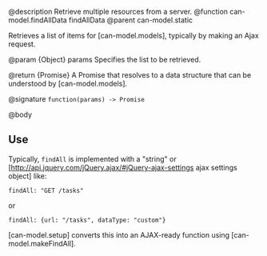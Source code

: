 @description Retrieve multiple resources from a server.
@function can-model.findAllData findAllData
@parent can-model.static

Retrieves a list of items for [can-model.models], typically by making an 
Ajax request.

@param {Object} params Specifies the list to be retrieved.

@return {Promise} A Promise that resolves to a data structure
that can be understood by [can-model.models].

@signature `function(params) -> Promise`


@body

## Use

Typically, `findAll` is implemented with a "string" or [http://api.jquery.com/jQuery.ajax/#jQuery-ajax-settings ajax settings object] like:

```
findAll: "GET /tasks"
```
    
or

```
findAll: {url: "/tasks", dataType: "custom"}
```

[can-model.setup] converts this into an AJAX-ready function using [can-model.makeFindAll].

